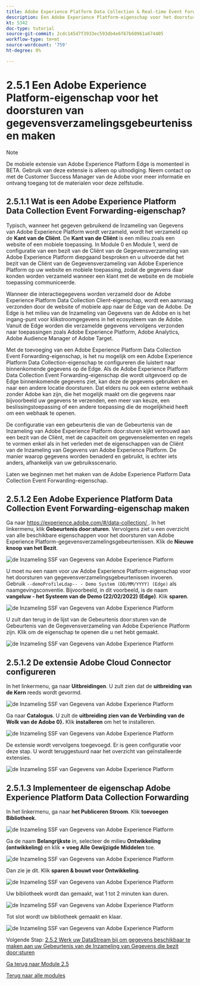 ```yaml
---
title: Adobe Experience Platform Data Collection & Real-time Event Forwarding Side Forwarding - Create an Adobe Experience Platform Data Collection Event Forwarding property
description: Een Adobe Experience Platform-eigenschap voor het doorsturen van gegevensverzamelingsgebeurtenissen maken
kt: 5342
doc-type: tutorial
source-git-commit: 2cdc145d7f3933ec593db4e6f67b60961a674405
workflow-type: tm+mt
source-wordcount: '759'
ht-degree: 0%

---
```


# 2.5.1 Een Adobe Experience Platform-eigenschap voor het doorsturen van gegevensverzamelingsgebeurtenissen maken

>[!NOTE]
>
>De mobiele extensie van Adobe Experience Platform Edge is momenteel in BETA. Gebruik van deze extensie is alleen op uitnodiging. Neem contact op met de Customer Success Manager van de Adobe voor meer informatie en ontvang toegang tot de materialen voor deze zelfstudie.

## 2.5.1.1 Wat is een Adobe Experience Platform Data Collection Event Forwarding-eigenschap?

Typisch, wanneer het gegeven gebruikend de Inzameling van Gegevens van Adobe Experience Platform wordt verzameld, wordt het verzameld op de **Kant van de Cliënt**. De **Kant van de Cliënt** is een milieu zoals een website of een mobiele toepassing. In Module 0 en Module 1, werd de configuratie van een bezit van de Cliënt van de Gegevensverzameling van Adobe Experience Platform diepgaand besproken en u uitvoerde dat het bezit van de Cliënt van de Gegevensverzameling van Adobe Experience Platform op uw website en mobiele toepassing, zodat de gegevens daar konden worden verzameld wanneer een klant met de website en de mobiele toepassing communiceerde.

Wanneer die interactiegegevens worden verzameld door de Adobe Experience Platform Data Collection Client-eigenschap, wordt een aanvraag verzonden door de website of mobiele app naar de Edge van de Adobe. De Edge is het milieu van de Inzameling van Gegevens van de Adobe en is het ingang-punt voor klikstroomgegevens in het ecosysteem van de Adobe. Vanuit de Edge worden die verzamelde gegevens vervolgens verzonden naar toepassingen zoals Adobe Experience Platform, Adobe Analytics, Adobe Audience Manager of Adobe Target.

Met de toevoeging van een Adobe Experience Platform Data Collection Event Forwarding-eigenschap, is het nu mogelijk om een Adobe Experience Platform Data Collection-eigenschap te configureren die luistert naar binnenkomende gegevens op de Edge. Als de Adobe Experience Platform Data Collection Event Forwarding-eigenschap die wordt uitgevoerd op de Edge binnenkomende gegevens ziet, kan deze de gegevens gebruiken en naar een andere locatie doorsturen. Dat elders nu ook een externe webhaak zonder Adobe kan zijn, die het mogelijk maakt om die gegevens naar bijvoorbeeld uw gegevens te verzenden, een meer van keuze, een beslissingstoepassing of een andere toepassing die de mogelijkheid heeft om een webhaak te openen.

De configuratie van een gebeurtenis die van de Gebeurtenis van de Inzameling van Adobe Experience Platform door:sturen kijkt vertrouwd aan een bezit van de Cliënt, met de capaciteit om gegevenselementen en regels te vormen enkel als in het verleden met de eigenschappen van de Cliënt van de Inzameling van Gegevens van Adobe Experience Platform. De manier waarop gegevens worden benaderd en gebruikt, is echter iets anders, afhankelijk van uw gebruiksscenario.

Laten we beginnen met het maken van de Adobe Experience Platform Data Collection Event Forwarding-eigenschap.

## 2.5.1.2 Een Adobe Experience Platform Data Collection Event Forwarding-eigenschap maken

Ga naar [ https://experience.adobe.com/#/data-collection/ ](https://experience.adobe.com/#/data-collection/). In het linkermenu, klik **Gebeurtenis door:sturen**. Vervolgens ziet u een overzicht van alle beschikbare eigenschappen voor het doorsturen van Adobe Experience Platform-gegevensverzamelingsgebeurtenissen. Klik de **Nieuwe knoop van het Bezit**.

![ de Inzameling SSF van Gegevens van Adobe Experience Platform ](./images/launchhome.png)

U moet nu een naam voor uw Adobe Experience Platform-eigenschap voor het doorsturen van gegevensverzamelingsgebeurtenissen invoeren. Gebruik `--demoProfileLdap-- - Demo System (DD/MM/YYYY) (Edge)` als naamgevingsconventie. Bijvoorbeeld, in dit voorbeeld, is de naam **vangeluw - het Systeem van de Demo (22/02/2022) (Edge)**. Klik **sparen**.

![ de Inzameling SSF van Gegevens van Adobe Experience Platform ](./images/ssf1.png)

U zult dan terug in de lijst van de Gebeurtenis door:sturen van de Gebeurtenis van de Gegevensverzameling van Adobe Experience Platform zijn. Klik om de eigenschap te openen die u net hebt gemaakt.

![ de Inzameling SSF van Gegevens van Adobe Experience Platform ](./images/ssf2.png)

## 2.5.1.2 De extensie Adobe Cloud Connector configureren

In het linkermenu, ga naar **Uitbreidingen**. U zult zien dat de **uitbreiding van de Kern** reeds wordt gevormd.

![ de Inzameling SSF van Gegevens van Adobe Experience Platform ](./images/ssf3.png)

Ga naar **Catalogus**. U zult de **uitbreiding zien van de Verbinding van de Wolk van de Adobe 0}.** Klik **installeren** om het te installeren.

![ de Inzameling SSF van Gegevens van Adobe Experience Platform ](./images/ssf4.png)

De extensie wordt vervolgens toegevoegd. Er is geen configuratie voor deze stap. U wordt teruggestuurd naar het overzicht van geïnstalleerde extensies.

![ de Inzameling SSF van Gegevens van Adobe Experience Platform ](./images/ssf5.png)

## 2.5.1.3 Implementeer de eigenschap Adobe Experience Platform Data Collection Forwarding

In het linkermenu, ga naar **het Publiceren Stroom**. Klik **toevoegen Bibliotheek**.

![ de Inzameling SSF van Gegevens van Adobe Experience Platform ](./images/ssf6.png)

Ga de naam **Belangrijkste** in, selecteer de milieu **Ontwikkeling (ontwikkeling)** en klik **+ voeg Alle Gewijzigde Middelen** toe.

![ de Inzameling SSF van Gegevens van Adobe Experience Platform ](./images/ssf7.png)

Dan zie je dit. Klik **sparen &amp; bouwt voor Ontwikkeling**.

![ de Inzameling SSF van Gegevens van Adobe Experience Platform ](./images/ssf8.png)

Uw bibliotheek wordt dan gemaakt, wat 1 tot 2 minuten kan duren.

![ de Inzameling SSF van Gegevens van Adobe Experience Platform ](./images/ssf9.png)

Tot slot wordt uw bibliotheek gemaakt en klaar.

![ de Inzameling SSF van Gegevens van Adobe Experience Platform ](./images/ssf10.png)

Volgende Stap: [ 2.5.2 Werk uw DataStream bij om gegevens beschikbaar te maken aan uw Gebeurtenis van de Inzameling van Gegevens die bezit door:sturen ](./ex2.md)

[Ga terug naar Module 2.5](./aep-data-collection-ssf.md)

[Terug naar alle modules](./../../../overview.md)
